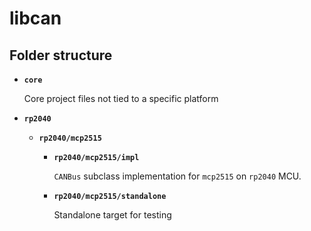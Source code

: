 # libcan

## Folder structure

- **`core`**

    Core project files not tied to a specific platform
- **`rp2040`**
  - **`rp2040/mcp2515`**

    - **`rp2040/mcp2515/impl`**

        `CANBus` subclass implementation for `mcp2515` on `rp2040` MCU.
    - **`rp2040/mcp2515/standalone`**
      
        Standalone target for testing